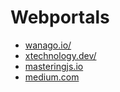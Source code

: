 []()
# Webportals
* [wanago.io/](https://wanago.io/)
* [xtechnology.dev/](https://xtechnology.dev/)
* [masteringjs.io](https://masteringjs.io/tutorials/mongoose/query-was-already-executed)
* [medium.com](https://medium.com)